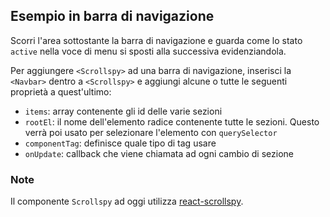 ## Esempio in barra di navigazione

Scorri l'area sottostante la barra di navigazione e guarda come lo stato `active` nella voce di menu si sposti alla successiva evidenziandola.

Per aggiungere `<Scrollspy>` ad una barra di navigazione, inserisci la `<Navbar>` dentro a `<Scrollspy>` e aggiungi alcune o tutte le seguenti proprietà a quest'ultimo:

*   `items`: array contenente gli id delle varie sezioni
*   `rootEl`: il nome dell'elemento radice contenente tutte le sezioni. Questo verrà poi usato per selezionare l'elemento con `querySelector`
*   `componentTag`: definisce quale tipo di tag usare
*   `onUpdate`: callback che viene chiamata ad ogni cambio di sezione

<!-- STORY -->

### Note

Il componente `Scrollspy` ad oggi utilizza [react-scrollspy](https://github.com/makotot/react-scrollspy).
